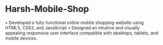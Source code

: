 # Harsh-Mobile-Shop
•	Developed a fully functional online mobile shopping website using HTML5, CSS3, and JavaScript
•	Designed an intuitive and visually appealing responsive user interface compatible with desktops, tablets, and mobile devices.
